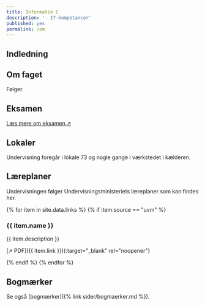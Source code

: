 ```yaml
---
title: Informatik C
description: '- IT-kompetancer'
published: yes
permalink: /om
---
```

## Indledning

## Om faget
Følger.

## Eksamen
[Læs mere om eksamen ↗️](sider/eksamen.md)

## Lokaler
Undervisning foregår i lokale 73 og nogle gange i værkstedet i kælderen.

## Læreplaner
Undervisningen følger Undervisningsministeriets læreplaner som kan findes her.

{% for item in site.data.links %}
{% if item.source == "uvm" %}

### {{ item.name }}

{{ item.description }}

[↗️ PDF]({{ item.link }}){:target="_blank" rel="noopener"}

{% endif %}
{% endfor %}

## Bogmærker
Se også [bogmærker]({% link sider/bogmaerker.md %}).
